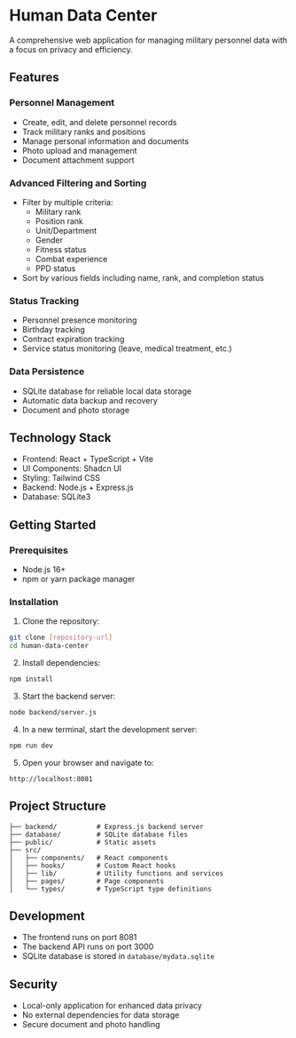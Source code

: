 # Human Data Center

A comprehensive web application for managing military personnel data with a focus on privacy and efficiency.

## Features

### Personnel Management
- Create, edit, and delete personnel records
- Track military ranks and positions
- Manage personal information and documents
- Photo upload and management
- Document attachment support

### Advanced Filtering and Sorting
- Filter by multiple criteria:
  - Military rank
  - Position rank
  - Unit/Department
  - Gender
  - Fitness status
  - Combat experience
  - PPD status
- Sort by various fields including name, rank, and completion status

### Status Tracking
- Personnel presence monitoring
- Birthday tracking
- Contract expiration tracking
- Service status monitoring (leave, medical treatment, etc.)

### Data Persistence
- SQLite database for reliable local data storage
- Automatic data backup and recovery
- Document and photo storage

## Technology Stack

- Frontend: React + TypeScript + Vite
- UI Components: Shadcn UI
- Styling: Tailwind CSS
- Backend: Node.js + Express.js
- Database: SQLite3

## Getting Started

### Prerequisites

- Node.js 16+
- npm or yarn package manager

### Installation

1. Clone the repository:
```bash
git clone [repository-url]
cd human-data-center
```

2. Install dependencies:
```bash
npm install
```

3. Start the backend server:
```bash
node backend/server.js
```

4. In a new terminal, start the development server:
```bash
npm run dev
```

5. Open your browser and navigate to:
```
http://localhost:8081
```

## Project Structure

```
├── backend/          # Express.js backend server
├── database/         # SQLite database files
├── public/           # Static assets
├── src/
│   ├── components/   # React components
│   ├── hooks/        # Custom React hooks
│   ├── lib/          # Utility functions and services
│   ├── pages/        # Page components
│   └── types/        # TypeScript type definitions
```

## Development

- The frontend runs on port 8081
- The backend API runs on port 3000
- SQLite database is stored in `database/mydata.sqlite`

## Security

- Local-only application for enhanced data privacy
- No external dependencies for data storage
- Secure document and photo handling
